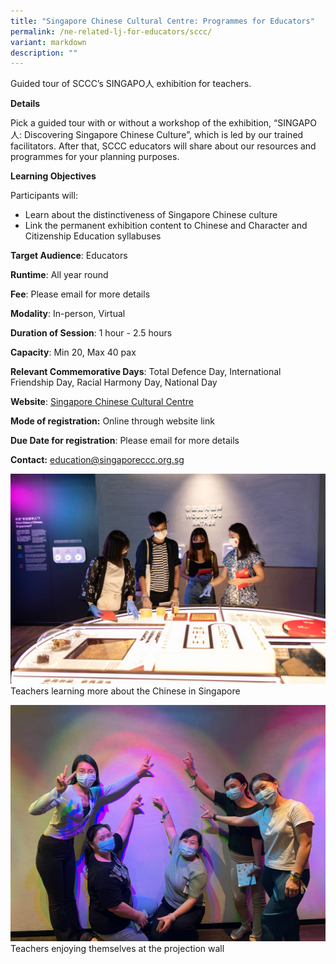 ```yaml
---
title: "Singapore Chinese Cultural Centre: Programmes for Educators"
permalink: /ne-related-lj-for-educators/sccc/
variant: markdown
description: ""
---
```

Guided tour of SCCC’s SINGAPO人 exhibition for teachers.

**Details**

Pick a guided tour with or without a workshop of the exhibition, “SINGAPO人: Discovering Singapore Chinese Culture”, which is led by our trained facilitators. After that, SCCC educators will share about our resources and programmes for your planning purposes.

**Learning Objectives**

Participants will: 
* Learn about the distinctiveness of Singapore Chinese culture  
* Link the permanent exhibition content to Chinese and Character and Citizenship Education syllabuses

**Target Audience**: Educators

**Runtime**: All year round

**Fee**: Please email for more details

**Modality**: In-person, Virtual

**Duration of Session**: 1 hour - 2.5 hours

**Capacity**: Min 20, Max 40 pax

**Relevant Commemorative Days**: Total Defence Day, International Friendship Day, Racial Harmony Day, National Day 

**Website**: [Singapore Chinese Cultural Centre](https://singaporeccc.org.sg/group-visits/#for-educators)

**Mode of registration:** Online through website link

**Due Date for registration**: Please email for more details

**Contact:** [education@singaporeccc.org.sg](education@singaporeccc.org.sg)

![](/images/Teachers_learning_more_about_the_Chinese_in_SingaporeE.jpg)
Teachers learning more about the Chinese in Singapore

![](/images/Teachers_enjoying_themselves_at_the_projection_wall.jpg)
Teachers enjoying themselves at the projection wall